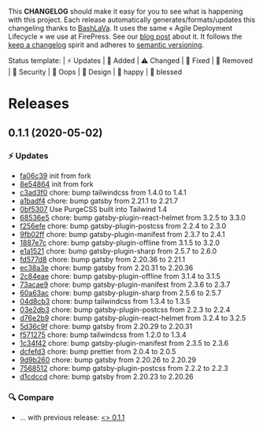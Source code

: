 This **CHANGELOG** should make it easy for you to see what is happening with this project. Each release automatically generates/formats/updates this changeling thanks to [BashLaVa](https://github.com/firepress-org/bashlava). It uses the same « Agile Deployment Lifecycle » we use at FirePress. See our [blog post](https://firepress.org/en/how-do-we-update-hundreds-of-ghosts-websites-on-docker-swarm/) about it. It follows the [keep a changelog](https://keepachangelog.com/en/1.0.0/) spirit and adheres to [semantic versioning](https://semver.org/spec/v2.0.0.html).

Status template:
| ⚡️ Updates | 🚀 Added | ⚠️ Changed |
🐛 Fixed | 🛑 Removed | 🔑 Security |
🙈 Oops | 🎨 Design | 🎉 happy | 🙌 blessed

# Releases

## 0.1.1 (2020-05-02)
### ⚡️ Updates
- [fa06c39](https://github.com/pascalandy/gatsby-template-tailwind/commit/fa06c39) init from fork
- [8e54864](https://github.com/pascalandy/gatsby-template-tailwind/commit/8e54864) init from fork
- [c3ad3f0](https://github.com/pascalandy/gatsby-template-tailwind/commit/c3ad3f0) chore: bump tailwindcss from 1.4.0 to 1.4.1
- [a1badf4](https://github.com/pascalandy/gatsby-template-tailwind/commit/a1badf4) chore: bump gatsby from 2.21.1 to 2.21.7
- [0bf5307](https://github.com/pascalandy/gatsby-template-tailwind/commit/0bf5307) Use PurgeCSS built into Tailwind 1.4
- [68536e5](https://github.com/pascalandy/gatsby-template-tailwind/commit/68536e5) chore: bump gatsby-plugin-react-helmet from 3.2.5 to 3.3.0
- [f256efe](https://github.com/pascalandy/gatsby-template-tailwind/commit/f256efe) chore: bump gatsby-plugin-postcss from 2.2.4 to 2.3.0
- [9fb02ff](https://github.com/pascalandy/gatsby-template-tailwind/commit/9fb02ff) chore: bump gatsby-plugin-manifest from 2.3.7 to 2.4.1
- [1887e7c](https://github.com/pascalandy/gatsby-template-tailwind/commit/1887e7c) chore: bump gatsby-plugin-offline from 3.1.5 to 3.2.0
- [e1a1521](https://github.com/pascalandy/gatsby-template-tailwind/commit/e1a1521) chore: bump gatsby-plugin-sharp from 2.5.7 to 2.6.0
- [fd577d8](https://github.com/pascalandy/gatsby-template-tailwind/commit/fd577d8) chore: bump gatsby from 2.20.36 to 2.21.1
- [ec38a3e](https://github.com/pascalandy/gatsby-template-tailwind/commit/ec38a3e) chore: bump gatsby from 2.20.31 to 2.20.36
- [2c84eae](https://github.com/pascalandy/gatsby-template-tailwind/commit/2c84eae) chore: bump gatsby-plugin-offline from 3.1.4 to 3.1.5
- [73acae9](https://github.com/pascalandy/gatsby-template-tailwind/commit/73acae9) chore: bump gatsby-plugin-manifest from 2.3.6 to 2.3.7
- [60a63ac](https://github.com/pascalandy/gatsby-template-tailwind/commit/60a63ac) chore: bump gatsby-plugin-sharp from 2.5.6 to 2.5.7
- [04d8cb3](https://github.com/pascalandy/gatsby-template-tailwind/commit/04d8cb3) chore: bump tailwindcss from 1.3.4 to 1.3.5
- [03e2db3](https://github.com/pascalandy/gatsby-template-tailwind/commit/03e2db3) chore: bump gatsby-plugin-postcss from 2.2.3 to 2.2.4
- [d76e2b9](https://github.com/pascalandy/gatsby-template-tailwind/commit/d76e2b9) chore: bump gatsby-plugin-react-helmet from 3.2.4 to 3.2.5
- [5d36c9f](https://github.com/pascalandy/gatsby-template-tailwind/commit/5d36c9f) chore: bump gatsby from 2.20.29 to 2.20.31
- [f571275](https://github.com/pascalandy/gatsby-template-tailwind/commit/f571275) chore: bump tailwindcss from 1.2.0 to 1.3.4
- [1c34f42](https://github.com/pascalandy/gatsby-template-tailwind/commit/1c34f42) chore: bump gatsby-plugin-manifest from 2.3.5 to 2.3.6
- [dcfefd3](https://github.com/pascalandy/gatsby-template-tailwind/commit/dcfefd3) chore: bump prettier from 2.0.4 to 2.0.5
- [9d9b260](https://github.com/pascalandy/gatsby-template-tailwind/commit/9d9b260) chore: bump gatsby from 2.20.26 to 2.20.29
- [7568512](https://github.com/pascalandy/gatsby-template-tailwind/commit/7568512) chore: bump gatsby-plugin-postcss from 2.2.2 to 2.2.3
- [d1cdccd](https://github.com/pascalandy/gatsby-template-tailwind/commit/d1cdccd) chore: bump gatsby from 2.20.23 to 2.20.26

### 🔍 Compare
- ... with previous release: [ <> 0.1.1](https://github.com/pascalandy/gatsby-template-tailwind/compare/...0.1.1)

